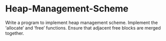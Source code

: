 # Heap-Management-Scheme
Write a program to implement heap management scheme. Implement the ‘allocate’ and ‘free’ functions. Ensure that adjacent free blocks are merged together.
